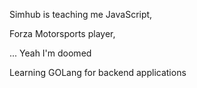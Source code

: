 Simhub is teaching me JavaScript, 

Forza Motorsports player,

... Yeah I'm doomed

Learning GOLang for backend applications
